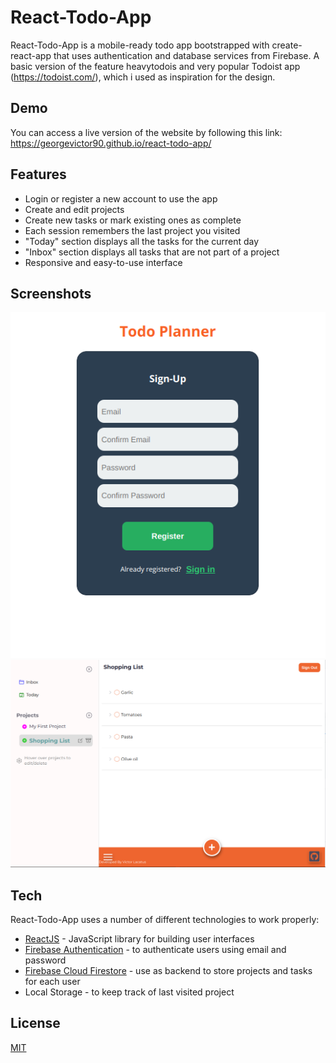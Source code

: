 # React-Todo-App

React-Todo-App is a mobile-ready todo app bootstrapped with create-react-app that uses authentication and database services from Firebase.
A basic version of the feature heavytodois and very popular Todoist app (https://todoist.com/), which i used as inspiration for the design.

## Demo

You can access a live version of the website by following this link:
https://georgevictor90.github.io/react-todo-app/

## Features

- Login or register a new account to use the app
- Create and edit projects
- Create new tasks or mark existing ones as complete
- Each session remembers the last project you visited
- "Today" section displays all the tasks for the current day
- "Inbox" section displays all tasks that are not part of a project
- Responsive and easy-to-use interface

## Screenshots

![Register Form](src/images/screenshots/todo-planner1.png)
![Project with tasks](src/images/screenshots/todo-planner2.png)

## Tech

React-Todo-App uses a number of different technologies to work properly:

- [ReactJS](https://reactjs.org/ "ReactJS") - JavaScript library for building user interfaces
- [Firebase Authentication](https://firebase.google.com/docs/auth "Firebase Authentication") - to authenticate users using email and password
- [Firebase Cloud Firestore](https://firebase.google.com/docs/firestore "Firebase Firestore") - use as backend to store projects and tasks for each user
- Local Storage - to keep track of last visited project

## License

[MIT](https://choosealicense.com/licenses/mit/)
